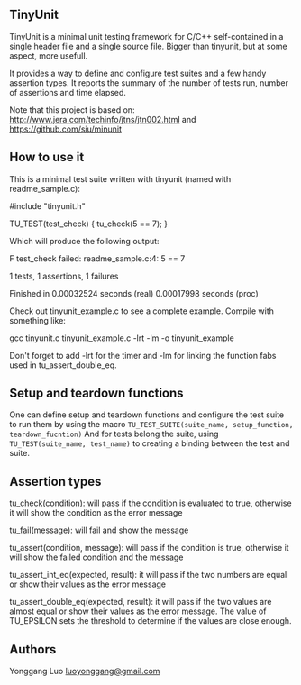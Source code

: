 ## TinyUnit

TinyUnit is a minimal unit testing framework for C/C++ self-contained in a
single header file and a single source file. Bigger than tinyunit, but at some 
aspect, more usefull.

It provides a way to define and configure test suites and a few handy assertion
types.  It reports the summary of the number of tests run, number of assertions
and time elapsed.

Note that this project is based on:
http://www.jera.com/techinfo/jtns/jtn002.html and https://github.com/siu/minunit

## How to use it

This is a minimal test suite written with tinyunit (named with readme_sample.c):

  #include "tinyunit.h"

  TU_TEST(test_check) {
    tu_check(5 == 7);
  }

Which will produce the following output:

  F
  test_check failed:
    readme_sample.c:4: 5 == 7


  1 tests, 1 assertions, 1 failures

  Finished in 0.00032524 seconds (real) 0.00017998 seconds (proc)

Check out tinyunit_example.c to see a complete example. Compile with something
like:

  gcc tinyunit.c tinyunit_example.c -lrt -lm -o tinyunit_example

Don't forget to add -lrt for the timer and -lm for linking the function fabs
used in tu_assert_double_eq.

## Setup and teardown functions

One can define setup and teardown functions and configure the test suite to run
them by using the macro `TU_TEST_SUITE(suite_name, setup_function, teardown_fucntion)`
And for tests belong the suite, using `TU_TEST(suite_name, test_name)` to creating 
a binding between the test and suite.

## Assertion types

tu_check(condition): will pass if the condition is evaluated to true, otherwise
it will show the condition as the error message

tu_fail(message): will fail and show the message

tu_assert(condition, message): will pass if the condition is true, otherwise it
will show the failed condition and the message

tu_assert_int_eq(expected, result): it will pass if the two numbers are
equal or show their values as the error message

tu_assert_double_eq(expected, result): it will pass if the two values
are almost equal or show their values as the error message. The value of
TU_EPSILON sets the threshold to determine if the values are close enough.

## Authors

Yonggang Luo <luoyonggang@gmail.com>
